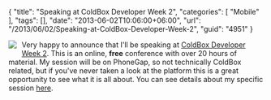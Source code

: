 {
	"title": "Speaking at ColdBox Developer Week 2",
	"categories": [
		"Mobile"
	],
	"tags": [],
	"date": "2013-06-02T10:06:00+06:00",
	"url": "/2013/06/02/Speaking-at-ColdBox-Developer-Week-2",
	"guid": "4951"
}

<img src="https://static.raymondcamden.com/images/ColdBoxLogoSquare_1251.png" style="float:left;margin-right:10px;margin-bottom:10px" /> Very happy to announce that I'll be speaking at <a href="http://www.coldbox.org/cbdw">ColdBox Developer Week 2</a>. This is an online, <strong>free</strong> conference with over 20 hours of material. My session will be on PhoneGap, so not technically ColdBox related, but if you've never taken a look at the platform this is a great opportunity to see what it is all about. You can see details about my specific session <a href="http://www.coldbox.org/cbdw/sessions/17">here</a>.